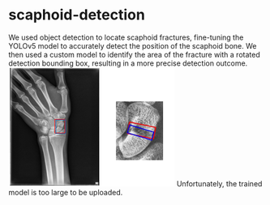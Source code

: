 # scaphoid-detection
We used object detection to locate scaphoid fractures, fine-tuning the YOLOv5 model to accurately detect the position of the scaphoid bone. We then used a custom model to identify the area of the fracture with a rotated detection bounding box, resulting in a more precise detection outcome.
![image](https://github.com/MinHsuanYu/scaphoid-detection/blob/main/example.png)
Unfortunately, the trained model is too large to be uploaded.
